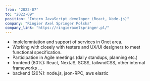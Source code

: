 ```yaml
---
from: "2022-07"
to: "2022-09"
position: "Intern JavaScript developer (React, Node.js)"
company: "Ringier Axel Springer Polska"
company_link: "https://ringieraxelspringer.pl/"
---
```

* Implelemntation and support of services in Onet area. 
* Working with closely with testers and UX/UI designers to meet functional specification.
* Participation in Agile meetings (daily standups, planning etc.)
* frontend (80%): React, NextJS, SCSS, tailwndCSS, other internal frameworks ...
* backend (20%): node.js, json-RPC, aws elastic